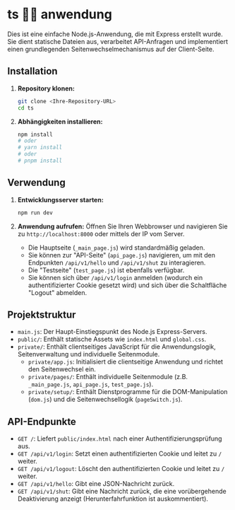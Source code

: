 # ts 🥀🎋 anwendung

Dies ist eine einfache Node.js-Anwendung, die mit Express erstellt wurde. Sie dient statische Dateien aus, verarbeitet API-Anfragen und implementiert einen grundlegenden Seitenwechselmechanismus auf der Client-Seite.

## Installation

1.  **Repository klonen:**
    ```bash
    git clone <Ihre-Repository-URL>
    cd ts
    ```
2.  **Abhängigkeiten installieren:**
    ```bash
    npm install
    # oder
    # yarn install
    # oder
    # pnpm install
    ```

## Verwendung

1.  **Entwicklungsserver starten:**
    ```bash
    npm run dev
    ```
2.  **Anwendung aufrufen:**
    Öffnen Sie Ihren Webbrowser und navigieren Sie zu `http://localhost:8000` oder mittels der IP vom Server.

    *   Die Hauptseite (`_main_page.js`) wird standardmäßig geladen.
    *   Sie können zur "API-Seite" (`api_page.js`) navigieren, um mit den Endpunkten `/api/v1/hello` und `/api/v1/shut` zu interagieren.
    *   Die "Testseite" (`test_page.js`) ist ebenfalls verfügbar.
    *   Sie können sich über `/api/v1/login` anmelden (wodurch ein authentifizierter Cookie gesetzt wird) und sich über die Schaltfläche "Logout" abmelden.

## Projektstruktur

*   `main.js`: Der Haupt-Einstiegspunkt des Node.js Express-Servers.
*   `public/`: Enthält statische Assets wie `index.html` und `global.css`.
*   `private/`: Enthält clientseitiges JavaScript für die Anwendungslogik, Seitenverwaltung und individuelle Seitenmodule.
    *   `private/app.js`: Initialisiert die clientseitige Anwendung und richtet den Seitenwechsel ein.
    *   `private/pages/`: Enthält individuelle Seitenmodule (z.B. `_main_page.js`, `api_page.js`, `test_page.js`).
    *   `private/setup/`: Enthält Dienstprogramme für die DOM-Manipulation (`dom.js`) und die Seitenwechsellogik (`pageSwitch.js`).

## API-Endpunkte

*   `GET /`: Liefert `public/index.html` nach einer Authentifizierungsprüfung aus.
*   `GET /api/v1/login`: Setzt einen authentifizierten Cookie und leitet zu `/` weiter.
*   `GET /api/v1/logout`: Löscht den authentifizierten Cookie und leitet zu `/` weiter.
*   `GET /api/v1/hello`: Gibt eine JSON-Nachricht zurück.
*   `GET /api/v1/shut`: Gibt eine Nachricht zurück, die eine vorübergehende Deaktivierung anzeigt (Herunterfahrfunktion ist auskommentiert).

